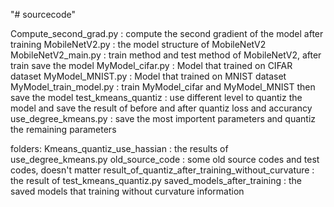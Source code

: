 "# sourcecode" 

Compute_second_grad.py : compute the second gradient of the model after training
MobileNetV2.py : the model structure of MobileNetV2
MobileNetV2_main.py : train method and test method of MobileNetV2, after train save the model
MyModel_cifar.py : Model that trained on CIFAR dataset
MyModel_MNIST.py : Model that trained on MNIST dataset
MyModel_train_model.py : train MyModel_cifar and MyModel_MNIST then save the model
test_kmeans_quantiz : use different level to quantiz the model and save the result of before and after quantiz loss and accurancy
use_degree_kmeans.py : save the most importent parameters and quantiz the remaining parameters

folders:
Kmeans_quantiz_use_hassian : the results of use_degree_kmeans.py
old_source_code : some old source codes and test codes, doesn't matter
result_of_quantiz_after_training_without_curvature : the result of test_kmeans_quantiz.py
saved_models_after_training : the saved models that training without curvature information
